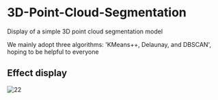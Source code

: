 # 3D-Point-Cloud-Segmentation
Display of a simple 3D point cloud segmentation model

We mainly adopt three algorithms: 'KMeans++, Delaunay, and DBSCAN', hoping to be helpful to everyone

## Effect display
![22](https://github.com/Gavin-Fan-Forever/3D-Point-Cloud-Segmentation/assets/107520243/08c5323e-dbc6-48f4-ba05-b515b2572bee)
